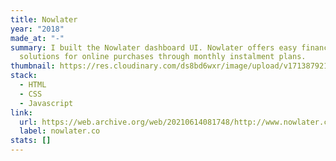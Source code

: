 ```yaml
---
title: Nowlater
year: "2018"
made_at: "-"
summary: I built the Nowlater dashboard UI. Nowlater offers easy financing
  solutions for online purchases through monthly instalment plans.
thumbnail: https://res.cloudinary.com/ds8bd6wxr/image/upload/v1713879216/my-portfolio/Screenshot_2024-04-23_at_14.28.33_xfd9xl.png
stack:
  - HTML
  - CSS
  - Javascript
link:
  url: https://web.archive.org/web/20210614081748/http://www.nowlater.co/
  label: nowlater.co
stats: []
---
```

